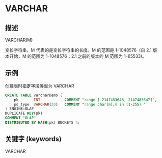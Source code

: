 # VARCHAR

## 描述

VARCHAR(M)

变长字符串，M 代表的是变长字符串的长度。M 的范围是 1-1048576（自 2.1 版本开始，M 的范围为 1-1048576；2.1 之前的版本的 M 范围为 1-65533)。

## 示例

创建表时指定字段类型为 VARCHAR

```sql
CREATE TABLE varcharDemo (
    pk       INT           COMMENT "range [-2147483648, 2147483647]",
    pd_type  VARCHAR(20)   COMMENT "range char(m),m in (1-255) "
) ENGINE=OLAP 
DUPLICATE KEY(pk)
COMMENT "OLAP"
DISTRIBUTED BY HASH(pk) BUCKETS 4;
```

## 关键字 (keywords)

VARCHAR
